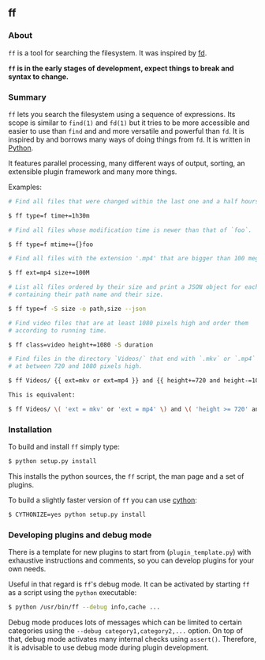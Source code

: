 ## ff

### About

`ff` is a tool for searching the filesystem. It was inspired by
[fd](https://github.com/sharkdp/fd).

**`ff` is in the early stages of development, expect things to break and syntax
to change.**

### Summary

`ff` lets you search the filesystem using a sequence of expressions. Its scope
is similar to `find(1)` and `fd(1)` but it tries to be more accessible and
easier to use than `find` and and more versatile and powerful than `fd`.
It is inspired by and borrows many ways of doing things from `fd`. It is
written in [Python](https://www.python.org/).

It features parallel processing, many different ways of output, sorting, an
extensible plugin framework and many more things.

Examples:

```sh
# Find all files that were changed within the last one and a half hours.

$ ff type=f time+=1h30m
```

```sh
# Find all files whose modification time is newer than that of `foo`.

$ ff type=f mtime+={}foo
```

```sh
# Find all files with the extension '.mp4' that are bigger than 100 megabytes.

$ ff ext=mp4 size+=100M
```

```sh
# List all files ordered by their size and print a JSON object for each one
# containing their path name and their size.

$ ff type=f -S size -o path,size --json
```

```sh
# Find video files that are at least 1080 pixels high and order them
# according to running time.

$ ff class=video height+=1080 -S duration
```

```sh
# Find files in the directory `Videos/` that end with `.mkv` or `.mp4` and are
# at between 720 and 1080 pixels high.

$ ff Videos/ {{ ext=mkv or ext=mp4 }} and {{ height+=720 and height-=1080 }}

This is equivalent:

$ ff Videos/ \( 'ext = mkv' or 'ext = mp4' \) and \( 'height >= 720' and 'height <= 1080' \)
```

### Installation

To build and install `ff` simply type:

```sh
$ python setup.py install
```

This installs the python sources, the `ff` script, the man page and a set of
plugins.

To build a slightly faster version of `ff` you can use
[cython](https://cython.org/):

```sh
$ CYTHONIZE=yes python setup.py install
```

### Developing plugins and debug mode

There is a template for new plugins to start from (`plugin_template.py`) with
exhaustive instructions and comments, so you can develop plugins for your own
needs.

Useful in that regard is `ff`'s debug mode. It can be activated by starting
`ff` as a script using the `python` executable:

```sh
$ python /usr/bin/ff --debug info,cache ...
```

Debug mode produces lots of messages which can be limited to certain categories
using the `--debug category1,category2,...` option. On top of that, debug mode
activates many internal checks using `assert()`. Therefore, it is advisable to
use debug mode during plugin development.
